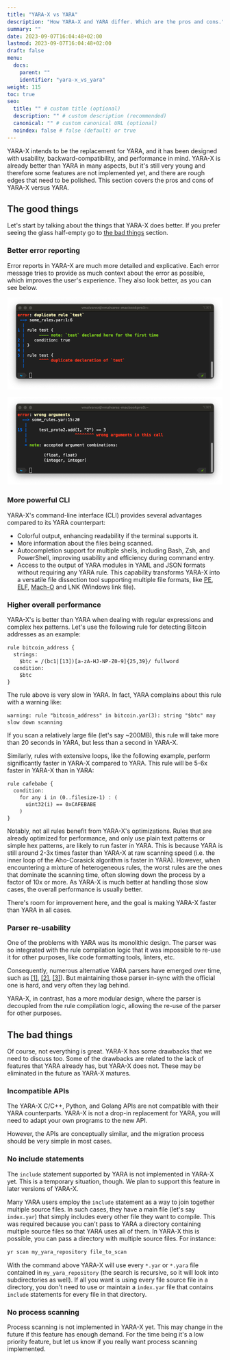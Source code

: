 ```yaml
---
title: "YARA-X vs YARA"
description: "How YARA-X and YARA differ. Which are the pros and cons."
summary: ""
date: 2023-09-07T16:04:48+02:00
lastmod: 2023-09-07T16:04:48+02:00
draft: false
menu:
  docs:
    parent: ""
    identifier: "yara-x_vs_yara"
weight: 115
toc: true
seo:
  title: "" # custom title (optional)
  description: "" # custom description (recommended)
  canonical: "" # custom canonical URL (optional)
  noindex: false # false (default) or true
---
```


YARA-X intends to be the replacement for YARA, and it has been designed with
usability, backward-compatibility, and performance in mind. YARA-X is already
better than YARA in many aspects, but it's still very young and therefore some
features are not implemented yet, and there are rough edges that need to be
polished. This section covers the pros and cons of YARA-X versus YARA.

## The good things

Let's start by talking about the things that YARA-X does better. If you prefer
seeing the glass half-empty go to [the bad things](#the-bad-things) section.

### Better error reporting

Error reports in YARA-X are much more detailed and explicative. Each error
message tries to provide as much context about the error as possible, which
improves the user's experience. They also look better, as you can see below.

![duplicate_rule_error.png](duplicate_rule_error.png)

![wrong_arguments_error.png](wrong_arguments_error.png)

### More powerful CLI

YARA-X's command-line interface (CLI) provides several advantages compared to
its YARA counterpart:

* Colorful output, enhancing readability if the terminal supports it.
* More information about the files being scanned.
* Autocompletion support for multiple shells, including Bash, Zsh, and
  PowerShell, improving usability and efficiency during command entry.
* Access to the output of YARA modules in YAML and JSON formats without
  requiring any YARA rule. This capability transforms YARA-X into a versatile
  file dissection tool supporting multiple file formats, like
  [PE](https://en.wikipedia.org/wiki/Portable_Executable), [ELF](https://en.wikipedia.org/wiki/Executable_and_Linkable_Format),
  [Mach-O](https://en.wikipedia.org/wiki/Mach-O)
  and LNK (Windows link file).

### Higher overall performance

YARA-X's is better than YARA when dealing with regular expressions and complex
hex patterns. Let's use the following rule for detecting Bitcoin addresses as
an example:

```yara
rule bitcoin_address {
  strings:
    $btc = /(bc1|[13])[a-zA-HJ-NP-Z0-9]{25,39}/ fullword
  condition:
    $btc
}
```

The rule above is very slow in YARA. In fact, YARA complains about this rule
with a warning like:

```
warning: rule "bitcoin_address" in bitcoin.yar(3): string "$btc" may slow down scanning
```

If you scan a relatively large file (let's say ~200MB), this rule will take more
than 20 seconds in YARA, but less than a second in YARA-X.

Similarly, rules with extensive loops, like the following example, perform
significantly faster in YARA-X compared to YARA. This rule will be 5-6x faster
in YARA-X than in YARA:

```
rule cafebabe {
  condition:
    for any i in (0..filesize-1) : (
      uint32(i) == 0xCAFEBABE
    )
}
```

Notably, not all rules benefit from YARA-X's optimizations. Rules that are
already optimized for performance, and only use plain text patterns or simple
hex patterns, are likely to run faster in YARA. This is because YARA is still
around 2-3x times faster than YARA-X at raw scanning speed (i.e. the inner loop
of the Aho-Corasick algorithm is faster in YARA). However, when encountering a
mixture of heterogeneous rules, the worst rules are the ones that dominate the
scanning time, often slowing down the process by a factor of 10x or more. As
YARA-X is much better at handling those slow cases, the overall performance is
usually better.

There's room for improvement here, and the goal is making YARA-X faster than
YARA in all cases.

### Parser re-usability

One of the problems with YARA was its monolithic design. The parser was so
integrated with the rule compilation logic that it was impossible to re-use
it for other purposes, like code formatting tools, linters, etc.

Consequently, numerous alternative YARA parsers have emerged over time, such as
[[1]](https://github.com/VirusTotal/gyp), [[2]](https://github.com/Northern-Lights/yara-parser), [[3]](https://plyara.readthedocs.io/en/latest/)).
But maintaining those parser in-sync with the official one is hard, and very
often they lag behind.

YARA-X, in contrast, has a more modular design, where the parser is decoupled
from the rule compilation logic, allowing the re-use of the parser for other
purposes.

## The bad things

Of course, not everything is great. YARA-X has some drawbacks that we need to
discuss too. Some of the drawbacks are related to the lack of features that
YARA already has, but YARA-X does not. These may be eliminated in the future as
YARA-X matures.

### Incompatible APIs

The YARA-X C/C++, Python, and Golang APIs are not compatible with their YARA
counterparts. YARA-X is not a drop-in replacement for YARA, you will need to
adapt your own programs to the new API.

However, the APIs are conceptually similar, and the migration process should
be very simple in most cases.

### No include statements

The `include` statement supported by YARA is not implemented in YARA-X yet.
This is a temporary situation, though. We plan to support this feature in later
versions of YARA-X.

Many YARA users employ the `include` statement as a way to join together
multiple source files. In such cases, they have a main file (let's say
`index.yar`) that simply includes every other file they want to compile. This
was required because you can't pass to YARA a directory containing multiple
source files so that YARA uses all of them. In YARA-X this is possible, you
can pass a directory with multiple source files. For instance:

```bash
yr scan my_yara_repository file_to_scan
```

With the command above YARA-X will use every `*.yar` or `*.yara` file contained
in `my_yara_repository` (the search is recursive, so it will look into
subdirectories as well). If all you want is using every file source file in
a directory, you don't need to use or maintain a `index.yar` file that contains
`include` statements for every file in that directory.

### No process scanning

Process scanning is not implemented in YARA-X yet. This may change in the future
if this feature has enough demand. For the time being it's a low priority
feature, but let us know if you really want process scanning implemented.
